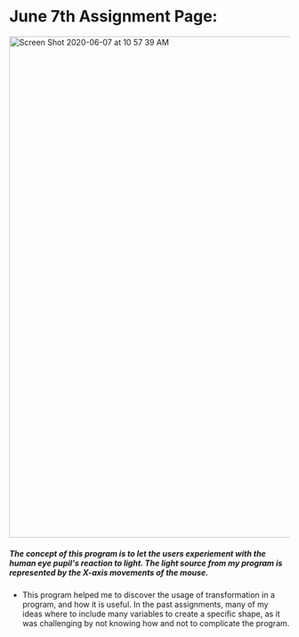 # June 7th Assignment Page:

<img width="899" alt="Screen Shot 2020-06-07 at 10 57 39 AM" src="https://user-images.githubusercontent.com/60816393/83962367-bfdd9580-a8ad-11ea-9465-dbab4934993f.png">

##### The concept of this program is to let the users experiement with the human eye pupil's reaction to light. The light source from my program is represented by the X-axis movements of the mouse.

- This program helped me to discover the usage of transformation in a program, and how it is useful. In the past assignments, many of my ideas where to include many variables to create a specific shape, as it was challenging by not knowing how and not to complicate the program.
